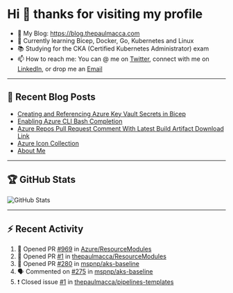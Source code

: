 # Hi 👋 thanks for visiting my profile

- 💬 My Blog: <https://blog.thepaulmacca.com>
- 🌱 Currently learning Bicep, Docker, Go, Kubernetes and Linux
- 📚 Studying for the CKA (Certified Kubernetes Administrator) exam
- 📫 How to reach me: You can @ me on [Twitter](https://twitter.com/thepaulmacca), connect with me on [LinkedIn](https://www.linkedin.com/in/thepaulmacca/), or drop me an [Email](mailto:pm@thepaulmacca.com)

---

## :blue_book: Recent Blog Posts
<!-- BLOG-POST-LIST:START -->
- [Creating and Referencing Azure Key Vault Secrets in Bicep](https://blog.thepaulmacca.com/posts/creating-and-referencing-azure-key-vault-secrets-in-bicep/)
- [Enabling Azure CLI Bash Completion](https://blog.thepaulmacca.com/posts/enabling-azure-cli-bash-completion/)
- [Azure Repos Pull Request Comment With Latest Build Artifact Download Link](https://blog.thepaulmacca.com/posts/azure-repos-pull-request-comment-with-latest-build-artifact-download-link/)
- [Azure Icon Collection](https://blog.thepaulmacca.com/posts/azure-icon-collection/)
- [About Me](https://blog.thepaulmacca.com/about/)
<!-- BLOG-POST-LIST:END -->

---

## :trophy: GitHub Stats

![GitHub Stats](https://github-readme-stats.vercel.app/api?username=thepaulmacca&count_private=true&show_icons=true&theme=dark)

---

## :zap: Recent Activity

<!--START_SECTION:activity-->
1. 💪 Opened PR [#969](https://github.com/Azure/ResourceModules/pull/969) in [Azure/ResourceModules](https://github.com/Azure/ResourceModules)
2. 💪 Opened PR [#1](https://github.com/thepaulmacca/ResourceModules/pull/1) in [thepaulmacca/ResourceModules](https://github.com/thepaulmacca/ResourceModules)
3. 💪 Opened PR [#280](https://github.com/mspnp/aks-baseline/pull/280) in [mspnp/aks-baseline](https://github.com/mspnp/aks-baseline)
4. 🗣 Commented on [#275](https://github.com/mspnp/aks-baseline/issues/275) in [mspnp/aks-baseline](https://github.com/mspnp/aks-baseline)
5. ❗️ Closed issue [#1](https://github.com/thepaulmacca/pipelines-templates/issues/1) in [thepaulmacca/pipelines-templates](https://github.com/thepaulmacca/pipelines-templates)
<!--END_SECTION:activity-->

